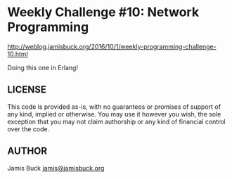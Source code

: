 # Weekly Challenge #10: Network Programming

http://weblog.jamisbuck.org/2016/10/1/weekly-programming-challenge-10.html

Doing this one in Erlang!


## LICENSE

This code is provided as-is, with no guarantees or promises of support of
any kind, implied or otherwise. You may use it however you wish, the sole
exception that you may not claim authorship or any kind of financial control
over the code.


## AUTHOR

Jamis Buck <jamis@jamisbuck.org>
